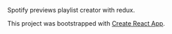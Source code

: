 Spotify previews playlist creator with redux.

This project was bootstrapped with [Create React App](https://github.com/facebookincubator/create-react-app).
